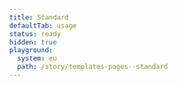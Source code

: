 ```yaml
---
title: Standard
defaultTab: usage
status: ready
hidden: true
playground:
  system: eu
  path: /story/templates-pages--standard
---
```

